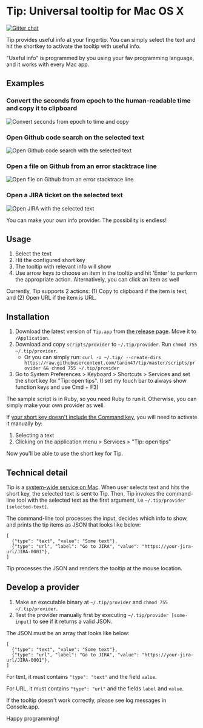 Tip: Universal tooltip for Mac OS X
===================================================

[![Gitter chat](https://badges.gitter.im/gitterHQ/gitter.png)](https://gitter.im/tanin-tip/community#)

Tip provides useful info at your fingertip. You can simply select the text and hit the shortkey to activate the tooltip with useful info.

"Useful info" is programmed by you using your fav programming language, and it works with every Mac app.

Examples
---------

### Convert the seconds from epoch to the human-readable time and copy it to clipboard

![Convert seconds from epoch to time and copy](https://media.giphy.com/media/f952ZuRG9kqCoxGt8v/giphy.gif)

### Open Github code search on the selected text

![Open Github code search with the selected text](https://media.giphy.com/media/cjif6axsDr7tEaP0EF/giphy.gif)

### Open a file on Github from an error stacktrace line

![Open file on Github from an error stacktrace line](https://media.giphy.com/media/JSYWptFElQmDJOXzXO/giphy.gif)

### Open a JIRA ticket on the selected text

![Open JIRA with the selected text](https://media.giphy.com/media/H48pYa5PddvEY9MGP6/giphy.gif)

You can make your own info provider. The possibility is endless!

Usage
------

1. Select the text
2. Hit the configured short key
3. The tooltip with relevant info will show
4. Use arrow keys to choose an item in the tooltip and hit 'Enter' to perform the appropriate action. Alternatively, you can click an item as well

Currently, Tip supports 2 actions: (1) Copy to clipboard if the item is text, and (2) Open URL if the item is URL.


Installation
-------------

1. Download the latest version of `Tip.app` from [the release page](https://github.com/tanin47/tip/releases). Move it to `/Application`.
2. Download and copy `scripts/provider` to `~/.tip/provider`. Run `chmod 755 ~/.tip/provider`. 
    * Or you can simply run: `curl -o ~/.tip/ --create-dirs  https://raw.githubusercontent.com/tanin47/tip/master/scripts/provider && chmod 755 ~/.tip/provider`
3. Go to System Preferences > Keyboard > Shortcuts > Services and set the short key for "Tip: open tips". (I set my touch bar to always show function keys and use Cmd + F3)

The sample script is in Ruby, so you need Ruby to run it. Otherwise, you can simply make your own provider as well.

If [your short key doesn't include the Command key](https://apple.stackexchange.com/questions/260683/keyboard-shortcut-for-service-only-works-after-i-manually-run-the-service), you will need to activate it manually by:

1. Selecting a text
2. Clicking on the application menu > Services > "Tip: open tips"

Now you'll be able to use the short key for Tip.


Technical detail
-----------------

Tip is a [system-wide service on Mac](https://developer.apple.com/design/human-interface-guidelines/macos/extensions/services/). When user selects text and hits the short key, the selected text is sent to Tip. Then, Tip invokes the command-line tool with the selected text as the first argument, i.e `~/.tip/provider [selected-text]`.

The command-line tool processes the input, decides which info to show, and prints the tip items as JSON that looks like below:

```
[
  {"type": "text", "value": "Some text"},
  {"type": "url", "label": "Go to JIRA", "value": "https://your-jira-url/JIRA-0001"},
]
```

Tip processes the JSON and renders the tooltip at the mouse location.


Develop a provider
-------------------

1. Make an executable binary at `~/.tip/provider` and `chmod 755 ~/.tip/provider`.
2. Test the provider manually first by executing `~/.tip/provider [some-input]` to see if it returns a valid JSON.

The JSON must be an array that looks like below:

```
[
  {"type": "text", "value": "Some text"},
  {"type": "url", "label": "Go to JIRA", "value": "https://your-jira-url/JIRA-0001"},
]
```

For text, it must contains `"type": "text"` and the field `value`.

For URL, it must contains `"type": "url"` and the fields `label` and `value`.

If the tooltip doesn't work correctly, please see log messages in Console.app.

Happy programming!


